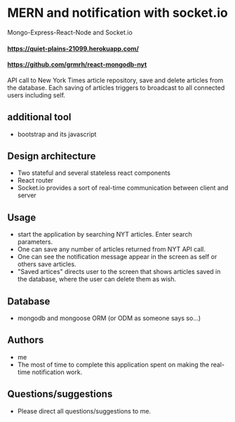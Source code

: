 # MERN and notification with socket.io
Mongo-Express-React-Node and Socket.io

#### https://quiet-plains-21099.herokuapp.com/
#### https://github.com/grmrh/react-mongodb-nyt

API call to New York Times article repository, save and delete articles from the database. Each saving of articles triggers to broadcast to all connected users including self. 

## additional tool
* bootstrap and its javascript

## Design architecture
* Two stateful and several stateless react components
* React router
* Socket.io provides a sort of real-time communication between client and server 

## Usage
* start the application by searching NYT articles. Enter search parameters. 
* One can save any number of articles returned from NYT API call.
* One can see the notification message appear in the screen as self or others save articles.
* "Saved artices" directs user to the screen that shows articles saved in the database, where the user can delete them as wish.
  
## Database 
* mongodb and mongoose ORM (or ODM as someone says so...)

## Authors
* me
* The most of time to complete this application spent on making the real-time notification work.

## Questions/suggestions
* Please direct all questions/suggestions to me.



